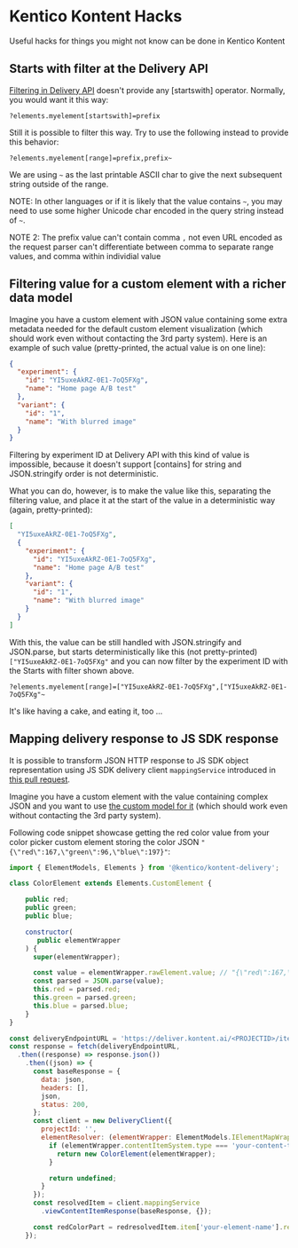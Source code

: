 # Kentico Kontent Hacks

Useful hacks for things you might not know can be done in Kentico Kontent

## Starts with filter at the Delivery API

[Filtering in Delivery API](https://docs.kontent.ai/reference/kentico-kontent-apis-overview#content-filtering) doesn't provide any [startswith] operator. Normally, you would want it this way:

```plain
?elements.myelement[startswith]=prefix
```

Still it is possible to filter this way. Try to use the following instead to provide this behavior:

```plain
?elements.myelement[range]=prefix,prefix~
```

We are using `~` as the last printable ASCII char to give the next subsequent string outside of the range.

NOTE: In other languages or if it is likely that the value contains `~`, you may need to use some higher Unicode char encoded in the query string instead of `~`.

NOTE 2: The prefix value can't contain comma `,` not even URL encoded as the request parser can't differentiate between comma to separate range values, and comma within individial value

## Filtering value for a custom element with a richer data model

Imagine you have a custom element with JSON value containing some extra metadata needed for the default custom element visualization (which should work even without contacting the 3rd party system). Here is an example of such value (pretty-printed, the actual value is on one line):

```json
{
  "experiment": {
    "id": "YI5uxeAkRZ-0E1-7oQ5FXg",
    "name": "Home page A/B test"
  },
  "variant": {
    "id": "1",
    "name": "With blurred image"
  }
}
```

Filtering by experiment ID at Delivery API with this kind of value is impossible, because it doesn't support [contains] for string and  JSON.stringify order is not deterministic.

What you can do, however, is to make the value like this, separating the filtering value, and place it at the start of the value in a deterministic way (again, pretty-printed):

```json
[
  "YI5uxeAkRZ-0E1-7oQ5FXg",
  {
    "experiment": {
      "id": "YI5uxeAkRZ-0E1-7oQ5FXg",
      "name": "Home page A/B test"
    },
    "variant": {
      "id": "1",
      "name": "With blurred image"
    }
  }
]
```

With this, the value can be still handled with JSON.stringify and JSON.parse, but starts deterministically like this (not pretty-printed) `["YI5uxeAkRZ-0E1-7oQ5FXg"` and you can now filter by the experiment ID with the Starts with filter shown above.

```plain
?elements.myelement[range]=["YI5uxeAkRZ-0E1-7oQ5FXg",["YI5uxeAkRZ-0E1-7oQ5FXg"~
```

It's like having a cake, and eating it, too ...

## Mapping delivery response to JS SDK response

It is possible to transform JSON HTTP response to JS SDK object representation using JS SDK delivery client `mappingService` introduced in [this pull request](https://github.com/Kentico/kontent-delivery-sdk-js/pull/218/files).

Imagine you have a custom element with the value containing complex JSON and you want to use [the custom model for it](https://github.com/Kentico/kontent-delivery-sdk-js/blob/master/DOCS.md#using-custom-models-for-custom-elements) (which should work even without contacting the 3rd party system).

Following code snippet showcase getting the red color value from your color picker custom element storing the color JSON `"{\"red\":167,\"green\":96,\"blue\":197}"`:

```js
import { ElementModels, Elements } from '@kentico/kontent-delivery';

class ColorElement extends Elements.CustomElement {

    public red;
    public green;
    public blue;

    constructor(
       public elementWrapper
    ) {
      super(elementWrapper);

      const value = elementWrapper.rawElement.value; // "{\"red\":167,\"green\":96,\"blue\":197}"
      const parsed = JSON.parse(value);
      this.red = parsed.red;
      this.green = parsed.green;
      this.blue = parsed.blue;
    }
}

const deliveryEndpointURL = 'https://deliver.kontent.ai/<PROJECTID>/items/<ITEM_CODENAME>';
const response = fetch(deliveryEndpointURL,
  .then((response) => response.json())
    .then((json) => {
      const baseResponse = {
        data: json,
        headers: [],
        json,
        status: 200,
      };
      const client = new DeliveryClient({
        projectId: '',
        elementResolver: (elementWrapper: ElementModels.IElementMapWrapper) => {
          if (elementWrapper.contentItemSystem.type === 'your-content-type' && elementWrapper.rawElement.name === 'your-element-name') {
            return new ColorElement(elementWrapper);
          }

          return undefined;
        }
      });
      const resolvedItem = client.mappingService
        .viewContentItemResponse(baseResponse, {});

      const redColorPart = redresolvedItem.item['your-element-name'].red;
    });
```
